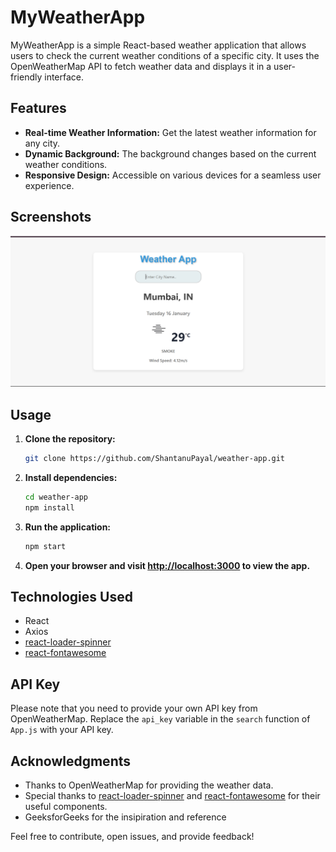 # MyWeatherApp

MyWeatherApp is a simple React-based weather application that allows users to check the current weather conditions of a specific city. It uses the OpenWeatherMap API to fetch weather data and displays it in a user-friendly interface.

## Features

- **Real-time Weather Information:** Get the latest weather information for any city.
- **Dynamic Background:** The background changes based on the current weather conditions.
- **Responsive Design:** Accessible on various devices for a seamless user experience.

## Screenshots

![Home Page](homepage.png)

## Usage

1. **Clone the repository:**

    ```bash
    git clone https://github.com/ShantanuPayal/weather-app.git
    ```

2. **Install dependencies:**

    ```bash
    cd weather-app
    npm install
    ```

3. **Run the application:**

    ```bash
    npm start
    ```

4. **Open your browser and visit [http://localhost:3000](http://localhost:3000) to view the app.**

## Technologies Used

- React
- Axios
- [react-loader-spinner](https://www.npmjs.com/package/react-loader-spinner)
- [react-fontawesome](https://www.npmjs.com/package/@fortawesome/react-fontawesome)

## API Key

Please note that you need to provide your own API key from OpenWeatherMap. Replace the `api_key` variable in the `search` function of `App.js` with your API key.



## Acknowledgments

- Thanks to OpenWeatherMap for providing the weather data.
- Special thanks to [react-loader-spinner](https://www.npmjs.com/package/react-loader-spinner) and [react-fontawesome](https://www.npmjs.com/package/@fortawesome/react-fontawesome) for their useful components.
- GeeksforGeeks for the insipiration and reference

Feel free to contribute, open issues, and provide feedback!
